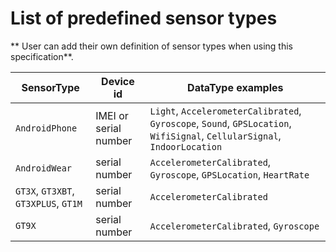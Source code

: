 # List of predefined sensor types

** User can add their own definition of sensor types when using this specification**.

| SensorType | Device id | DataType examples |
| --- | --- | --- |
| `AndroidPhone` | IMEI or serial number | `Light`, `AccelerometerCalibrated`, `Gyroscope`, `Sound`, `GPSLocation`, `WifiSignal`, `CellularSignal`, `IndoorLocation`
| `AndroidWear` | serial number | `AccelerometerCalibrated`, `Gyroscope`, `GPSLocation`, `HeartRate`
| `GT3X`, `GT3XBT`, `GT3XPLUS`, `GT1M` | serial number | `AccelerometerCalibrated` 
| `GT9X` | serial number | `AccelerometerCalibrated`, `Gyroscope`


